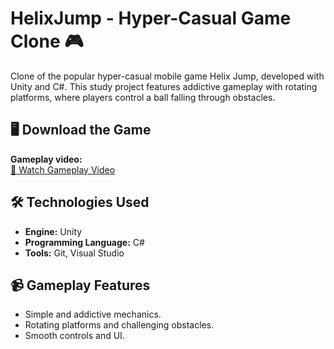 # HelixJump - Hyper-Casual Game Clone 🎮

Clone of the popular hyper-casual mobile game Helix Jump, developed with Unity and C#. This study project features addictive gameplay with rotating platforms, where players control a ball falling through obstacles.

## 🖥️ Download the Game
**Gameplay video:**  
[🎥 Watch Gameplay Video](https://drive.google.com/file/d/15QhoNXtH54zj-5vH1cfoZRtAPh3TY_5d/view?usp=sharing)

## 🛠️ Technologies Used
- **Engine:** Unity
- **Programming Language:** C#
- **Tools:** Git, Visual Studio

## 📹 Gameplay Features
- Simple and addictive mechanics.
- Rotating platforms and challenging obstacles.
- Smooth controls and UI.

